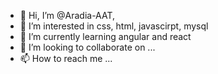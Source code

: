 - 👋 Hi, I’m @Aradia-AAT, 
- 👀 I’m interested in css, html, javascirpt, mysql
- 🌱 I’m currently learning angular and react
- 💞️ I’m looking to collaborate on ...
- 📫 How to reach me ...

<!---
Aradia-AAT/Aradia-AAT is a ✨ special ✨ repository because its `README.md` (this file) appears on your GitHub profile.
You can click the Preview link to take a look at your changes.
--->
